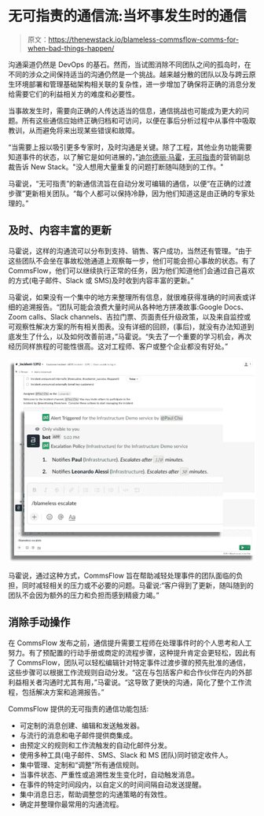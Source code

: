 # 无可指责的通信流:当坏事发生时的通信

> 原文：<https://thenewstack.io/blameless-commsflow-comms-for-when-bad-things-happen/>

沟通渠道仍然是 DevOps 的基石。然而，当试图消除不同团队之间的孤岛时，在不同的涉众之间保持适当的沟通仍然是一个挑战。越来越分散的团队以及与跨云原生环境部署和管理基础架构相关联的复杂性，进一步增加了确保将正确的消息分发给需要它们的利益相关方的难度和必要性。

当事故发生时，需要向正确的人传达适当的信息，通信挑战也可能成为更大的问题。所有这些通信应始终正确归档和可访问，以便在事后分析过程中从事件中吸取教训，从而避免将来出现某些错误和故障。

“当需要上报以吸引更多专家时，及时沟通是关键。除了工程，其他业务功能需要知道事件的状态，以了解它是如何进展的，”[迪尔德丽·马霍](https://www.linkedin.com/in/deirdre-mahon-1a67a)，[无可指责](https://www.blameless.com/)的营销副总裁告诉 New Stack。"没人想用大量重复的问题打断随叫随到的工作。"

马霍说，“无可指责”的新通信流旨在自动分发可编辑的通信，以便“在正确的过渡步骤”更新相关团队。“每个人都可以保持冷静，因为他们知道这是由正确的专家处理的。”

## 及时、内容丰富的更新

马霍说，这样的沟通流可以分布到支持、销售、客户成功，当然还有管理。“由于这些团队不会坐在事故松弛通道上观察每一步，他们可能会担心事故的状态。有了 CommsFlow，他们可以继续执行正常的任务，因为他们知道他们会通过自己喜欢的方式(电子邮件、Slack 或 SMS)及时收到内容丰富的更新。”

马霍说，如果没有一个集中的地方来整理所有信息，就很难获得准确的时间表或详细的追溯报告。“团队可能会浪费大量时间从各种地方拼凑故事:Google Docs、Zoom calls、Slack channels、吉拉门票、页面责任升级政策，以及来自监控或可观察性解决方案的所有相关图表。没有详细的回顾，(事后)，就没有办法知道到底发生了什么，以及如何改善前进，”马霍说。“失去了一个重要的学习机会，再次经历同样旅程的可能性很高。这对工程师、客户或整个企业都没有好处。”

![](img/b049a6b451106dc280576390b44cd135.png)

马霍说，通过这种方式，CommsFlow 旨在帮助减轻处理事件的团队面临的负担，同时减轻相关的压力或不必要的问题。马霍说:“客户得到了更新，随叫随到的团队不会因为额外的压力和负担而感到精疲力竭。”

## 消除手动操作

在 CommsFlow 发布之前，通信提升需要工程师在处理事件时的个人思考和人工努力。有了预配置的行动手册或商定的流程步骤，这种提升肯定会更轻松，因此有了 CommsFlow，团队可以轻松编辑针对特定事件过渡步骤的预先批准的通信，这些步骤可以根据工作流规则自动分发。“这在与包括客户和合作伙伴在内的外部利益相关者沟通时尤其有用，”马霍说。“这导致了更快的沟通，简化了整个工作流程，包括解决方案和追溯报告。”

CommsFlow 提供的无可指责的通信功能包括:

*   可定制的消息创建、编辑和发送触发器。
*   与流行的消息和电子邮件提供商集成。
*   由预定义的规则和工作流触发的自动化邮件分发。
*   使用多种工具(电子邮件、SMS、Slack 和 MS 团队)同时锁定收件人。
*   集中管理、定制和“调整”所有通信规则。
*   当事件状态、严重性或追溯性发生变化时，自动触发消息。
*   在事件的特定时间段内，以自定义的时间间隔自动发送提醒。
*   集中消息日志，帮助调整您的沟通策略的有效性。
*   确定并整理你最常用的沟通流程。

<svg xmlns:xlink="http://www.w3.org/1999/xlink" viewBox="0 0 68 31" version="1.1"><title>Group</title> <desc>Created with Sketch.</desc></svg>